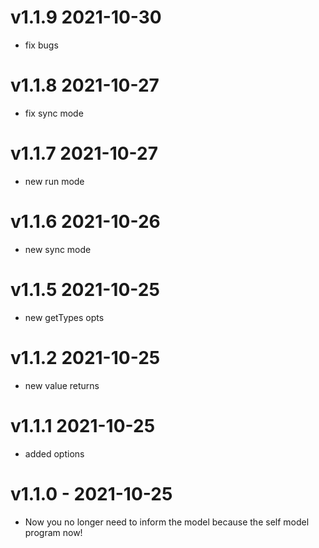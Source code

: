 # v1.1.9 2021-10-30
* fix bugs

# v1.1.8 2021-10-27
* fix sync mode

# v1.1.7 2021-10-27
* new run mode

# v1.1.6 2021-10-26
* new sync mode

# v1.1.5 2021-10-25
* new getTypes opts

# v1.1.2 2021-10-25
* new value returns

# v1.1.1 2021-10-25
* added options

# v1.1.0 - 2021-10-25
* Now you no longer need to inform the model because the self model program now!